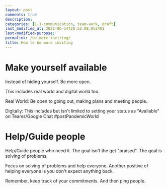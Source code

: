 ```yaml
---
layout: post
comments: true
description:
categories: [1-1-communication, team-work, draft]
last_modified_at: 2022-06-14T20:52:08.052481
last-modified-purpose:
permalink: /be-more-inviting/
title: How to be more inviting
---
```


# Make yourself available

Instead of hiding yourself. Be more open.

This includes real world and digital world too.

Real World: Be open to going out, making plans and meeting people.

Digitally: This includes but isn't limited to setting your status as "Available" on Teams/Google Chat #postPandemicWorld

# Help/Guide people

Help/Guide people who need it. The goal isn't the get "praised". The goal is solving of problems.

Focus on solving of problems and help everyone. Another positive of helping everyone is you don't expect anything back.

Remember, keep track of your commitments. And then ping people.